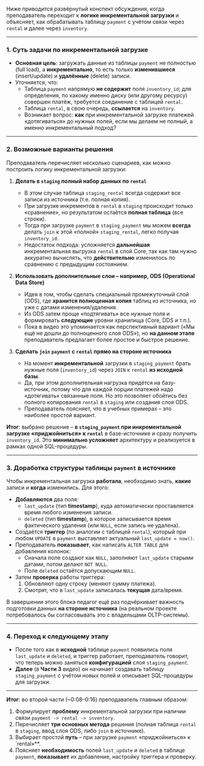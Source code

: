 Ниже приводится развёрнутый конспект обсуждения, когда преподаватель переходит к **логике инкрементальной загрузки** и объясняет, как обрабатывать таблицу `payment` с учётом связи через `rental` и далее через `inventory`.

---

### 1. Суть задачи по инкрементальной загрузке

- **Основная цель**: загружать данные из таблицы `payment` не полностью (full load), а **инкрементально**, то есть только **изменившиеся** (insert/update) и **удалённые** (delete) записи.
- Уточняется, что:
    - Таблица `payment` напрямую **не содержит** поля `inventory_id`; для определения, по какому именно диску (или другому ресурсу) совершен платёж, требуется соединение с таблицей `rental`.
    - Таблица `rental`, в свою очередь, **ссылается** на `inventory`.
    - Возникает вопрос: **как** при инкрементальной загрузке платежей «дотягиваться» до нужных полей, если мы делаем не полный, а именно инкрементальный подход?

---

### 2. Возможные варианты решения

Преподаватель перечисляет несколько сценариев, как можно построить логику инкрементальной загрузки:

1. **Делать в `staging` полный набор данных по `rental`**
    
    - В этом случае таблица `staging_rental` всегда содержит все записи из источника (т.е. полная копия).
    - При загрузке инкрементов в `rental` в `staging` происходит только «сравнение», но результатом остаётся **полная таблица** (все строки).
    - Тогда при загрузке `payment` в `staging_payment` мы можем **всегда** делать `join` к этой «полной» `staging_rental`, легко получая `inventory_id`.
    - Недостаток подхода: усложняется **дальнейшая** инкрементальная выгрузка `rental` в слой Core, так как там нужно аккуратно вычислять, что **действительно** изменилось по сравнению с предыдущим состоянием.
2. **Использовать дополнительные слои – например, ODS (Operational Data Store)**
    
    - Идея в том, чтобы сделать специальный промежуточный слой (ODS), где **хранится полноценная копия** таблиц из источника, но уже с датами изменения/удаления.
    - Из ODS затем проще «подтягивать» все нужные поля и формировать **следующие** уровни хранилища (Core, DDS и т.п.).
    - Пока в видео это упоминается как перспективный вариант («Мы ещё не дошли до полноценного слоя ODS»), но **на данном этапе** преподаватель предлагает более простое и быстрое решение.
3. **Сделать `join` `payment` c `rental` прямо на стороне источника**
    
    - На момент **инкрементальной** загрузки в `staging_payment` брать нужные поля (`inventory_id`) через `JOIN` к `rental` **из исходной базы**.
    - Да, при этом дополнительная нагрузка придётся на базу-источник, потому что для каждой порции платежей надо «дотягивать» связанные поля. Но это позволяет обойтись без полного копирования `rental` в `staging` или создания слоя ODS.
    - Преподаватель поясняет, что в учебных примерах – это наиболее простой вариант.

**Итог**: выбрано решение – **в `staging_payment` при инкрементальной загрузке «приджойниться» к `rental`** в базе-источнике и сразу получить `inventory_id`. Это **минимально усложняет** архитектуру и реализуется в рамках одной SQL-процедуры.

---

### 3. Доработка структуры таблицы `payment` в источнике

Чтобы инкрементальная загрузка **работала**, необходимо знать, **какие** записи и **когда** изменились. Для этого:

- **Добавляются** два поля:
    - `last_update` (тип **timestamp**), куда автоматически проставляется время любого изменения записи.
    - `deleted` (тип **timestamp**), в которое записывается время фактического удаления (или `NULL`, если запись не удалена).
- Создаётся **триггер** (по аналогии с таблицей `rental`), который при любом `UPDATE` в `payment` выставляет актуальный `last_update = now()`.
- Преподаватель **показывает**, как написать `ALTER TABLE` для добавления колонок:
    - Сначала поле создают как `NULL`, заполняют `last_update` старыми датами, потом делают `NOT NULL`.
    - Поле `deleted` остаётся допускающим `NULL`.
- Затем **проверка** работы триггера:
    1. Обновляют одну строку (меняют сумму платежа).
    2. Смотрят, что в `last_update` записалась **текущая** дата/время.

В завершении этого блока педагог ещё раз подчёркивает важность подготовки данных **на стороне источника** (на реальном проекте потребовалось бы согласовывать это с владельцами OLTP-системы).

---

### 4. Переход к следующему этапу

- После того как в **исходной** таблице `payment` появились поля `last_update` и `deleted`, и триггер работает, преподаватель говорит, что теперь можно заняться **конфигурацией** слоя `staging_payment`.
- **Далее** (в **Части 3** видео) он начинает создавать таблицу `staging_payment` с учётом новых полей и описывает SQL-процедуры для загрузки.

---

**Итог**: во второй части (~0:08–0:16) преподаватель главным образом:

1. Формулирует **проблему** инкрементальной загрузки при наличии связи `payment -> rental -> inventory`.
2. Перечисляет **три основных метода** решения (полная таблица `rental` в `staging`, ввод слоя ODS, либо `join` в источнике).
3. Выбирает простой **путь** – при загрузке `payment` «приджойниться» к `rental»**.
4. Поясняет **необходимость** полей `last_update` и `deleted` в таблице `payment`, **показывает** их добавление, настройку триггера и проверку.